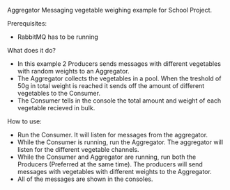 Aggregator Messaging vegetable weighing example for School Project.

Prerequisites:
  - RabbitMQ has to be running

What does it do?
  - In this example 2 Producers sends messages with different vegetables with random weights to an Aggregator.
  - The Aggregator collects the vegetables in a pool. When the treshold of 50g in total weight is reached it sends off the amount of different vegetables to the Consumer.
  - The Consumer tells in the console the total amount and weight of each vegetable recieved in bulk.

How to use:
  - Run the Consumer. It will listen for messages from the aggregator.
  - While the Consumer is running, run the Aggregator. The aggregator will listen for the different vegetable channels.
  - While the Consumer and Aggregator are running, run both the Producers (Preferred at the same time). The producers will send messages with vegetables with different weights to the Aggregator.
  - All of the messages are shown in the consoles.
